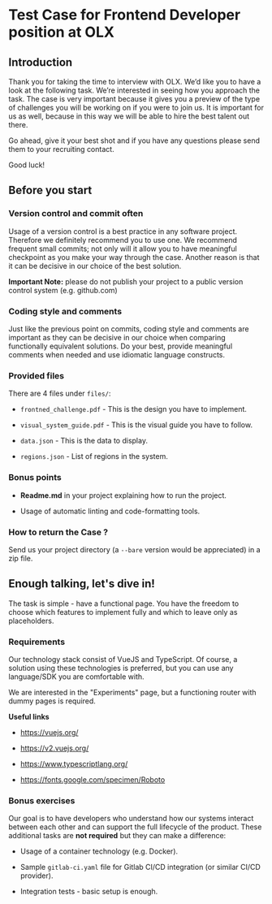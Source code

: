 # Test Case for Frontend Developer position at OLX


## Introduction

Thank you for taking the time to interview with OLX. We’d like you to have a look at the following task.
We’re interested in seeing how you approach the task. The case is very important because it gives you a preview of the type of challenges you will be working on if you were to join us. It is important for us as well, because in this way we will be able to hire the best talent out there.

Go ahead, give it your best shot and if you have any questions please send them
to your recruiting contact.

Good luck!


## Before you start


### Version control and commit often

Usage of a version control is a best practice in any software project. Therefore
we definitely recommend you to use one. We recommend frequent small
commits; not only will it allow you to have meaningful checkpoint as
you make your way through the case. Another reason is that it can be decisive in
our choice of the best solution.


**Important Note:** please do not publish your project to a public version control system (e.g. github.com)


### Coding style and comments

Just like the previous point on commits, coding style and comments are important
as they can be decisive in our choice when comparing functionally equivalent
solutions. Do your best, provide meaningful comments when needed and use
idiomatic language constructs.


### Provided files

There are 4 files under `files/`:

* `frontned_challenge.pdf` - This is the design you have to implement.

* `visual_system_guide.pdf` - This is the visual guide you have to follow.
  
* `data.json` - This is the data to display.

* `regions.json` - List of regions in the system.


### Bonus points


* **Readme.md** in your project explaining how to run the project.

* Usage of automatic linting and code-formatting tools.



### How to return the Case ?

Send us your project directory (a `--bare` version would be appreciated) in a zip
file.


## Enough talking, let's dive in!

The task is simple - have a functional page. You have the freedom to choose which features to implement fully and which to leave only as placeholders.


### Requirements

Our technology stack consist of VueJS and TypeScript. Of course, a solution using these technologies is preferred, but you can use any language/SDK you are comfortable with.

We are interested in the "Experiments" page, but a functioning router with dummy pages is required.




**Useful links**

* https://vuejs.org/

* https://v2.vuejs.org/

* https://www.typescriptlang.org/

* https://fonts.google.com/specimen/Roboto



### Bonus exercises

Our goal is to have developers who understand how our systems interact between each other and can support the full lifecycle of the product. These additional tasks are **not required** but they can make a difference:

* Usage of a container technology (e.g. Docker).

* Sample `gitlab-ci.yaml` file for Gitlab CI/CD integration (or similar CI/CD provider).

* Integration tests - basic setup is enough.

